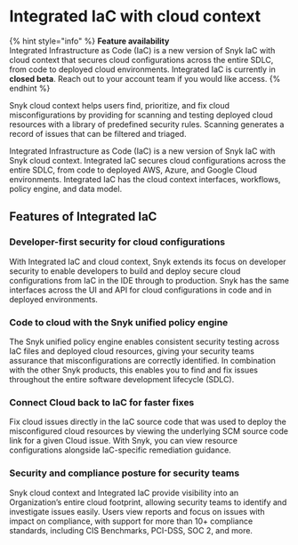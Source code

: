 # Integrated IaC with cloud context

{% hint style="info" %}
**Feature availability**\
Integrated Infrastructure as Code (IaC) is a new version of Snyk IaC with cloud context that secures cloud configurations across the entire SDLC, from code to deployed cloud environments. Integrated IaC is currently in **closed beta**. Reach out to your account team if you would like access.
{% endhint %}

Snyk cloud context helps users find, prioritize, and fix cloud misconfigurations by providing for scanning and testing deployed cloud resources with a library of predefined security rules. Scanning generates a record of issues that can be filtered and triaged.

Integrated Infrastructure as Code (IaC) is a new version of Snyk IaC with Snyk cloud context. Integrated IaC secures cloud configurations across the entire SDLC, from code to deployed AWS, Azure, and Google Cloud environments. Integrated IaC has the cloud context interfaces, workflows, policy engine, and data model.

## Features of Integrated IaC

### Developer-first security for cloud configurations

With Integrated IaC and cloud context, Snyk extends its focus on developer security to enable developers to build and deploy secure cloud configurations from IaC in the IDE through to production. Snyk has the same interfaces across the UI and API for cloud configurations in code and in deployed environments.&#x20;

### Code to cloud with the Snyk unified policy engine

The Snyk unified policy engine enables consistent security testing across IaC files and deployed cloud resources, giving your security teams assurance that misconfigurations are correctly identified. In combination with the other Snyk products, this enables you to find and fix issues throughout the entire software development lifecycle (SDLC).

### Connect Cloud back to IaC for faster fixes

Fix cloud issues directly in the IaC source code that was used to deploy the misconfigured cloud resources by viewing the underlying SCM source code link for a given Cloud issue. With Snyk, you can view resource configurations alongside IaC-specific remediation guidance.

### Security and compliance posture for security teams

Snyk cloud context and Integrated IaC provide visibility into an Organization’s entire cloud footprint, allowing security teams to identify and investigate issues easily. Users view reports and focus on issues with impact on compliance, with support for more than 10+ compliance standards, including CIS Benchmarks, PCI-DSS, SOC 2, and more.
